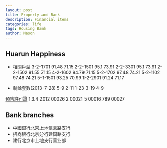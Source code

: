 ```yaml
---
layout: post
title: Property and Bank
description: Financial items
categories: life
tags: Housing Bank
author: Mason
---
```


## Huarun Happiness

* 相關戶型
3-2-1701 91.48 71.15
2-2-1501 95.1 73.91
2-2-3301 95.1 73.91
2-2-1502 91.55 71.15
4-2-1602 94.79 71.15
5-2-1702 97.48 74.21
5-2-1102 97.48 74.21
5-1-1501 93.25 70.99
1-2-2901 91.24 71.17

* 剩餘套數(2013-7-28)
5-9
2-11
1-23
3-19
4-9

[預售許可證](http://www.hrbfdc.gov.cn/start/)
1.3.4 2012 00026
2 00021
5 00016
789 00027

## Bank branches

* 中國銀行北京上地信息路支行
* 招商银行北京分行建国路支行
* 建行北京市上地支行营业部